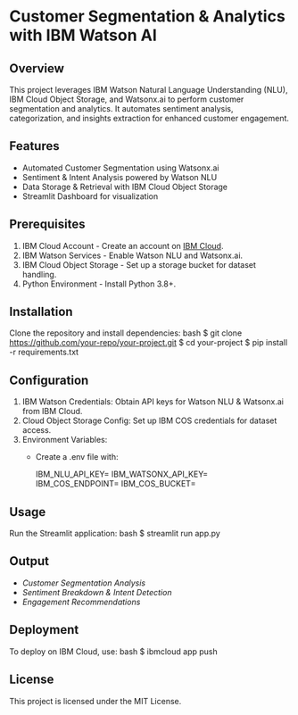 # Customer Segmentation & Analytics with IBM Watson AI

## Overview

This project leverages IBM Watson Natural Language Understanding (NLU), IBM Cloud Object Storage, and Watsonx.ai to perform customer segmentation and analytics. It automates sentiment analysis, categorization, and insights extraction for enhanced customer engagement.

## Features

- Automated Customer Segmentation using Watsonx.ai
- Sentiment & Intent Analysis powered by Watson NLU
- Data Storage & Retrieval with IBM Cloud Object Storage
- Streamlit Dashboard for visualization

## Prerequisites

1. IBM Cloud Account - Create an account on [IBM Cloud](https://cloud.ibm.com/).
2. IBM Watson Services - Enable Watson NLU and Watsonx.ai.
3. IBM Cloud Object Storage - Set up a storage bucket for dataset handling.
4. Python Environment - Install Python 3.8+.

## Installation

Clone the repository and install dependencies:
bash
$ git clone https://github.com/your-repo/your-project.git
$ cd your-project
$ pip install -r requirements.txt

## Configuration

1. IBM Watson Credentials: Obtain API keys for Watson NLU & Watsonx.ai from IBM Cloud.
2. Cloud Object Storage Config: Set up IBM COS credentials for dataset access.
3. Environment Variables:
   - Create a .env file with:

     IBM_NLU_API_KEY=<your-api-key>
     IBM_WATSONX_API_KEY=<your-api-key>
     IBM_COS_ENDPOINT=<your-storage-endpoint>
     IBM_COS_BUCKET=<your-bucket-name>

## Usage

Run the Streamlit application:
bash
$ streamlit run app.py

## Output

- _Customer Segmentation Analysis_
- _Sentiment Breakdown & Intent Detection_
- _Engagement Recommendations_

## Deployment

To deploy on IBM Cloud, use:
bash
$ ibmcloud app push

## License

This project is licensed under the MIT License.
